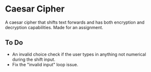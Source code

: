 # Caesar Cipher

A caesar cipher that shifts text forwards and has both encryption and decryption capabilities. Made for an assignment.

## **To Do**

- An invalid choice check if the user types in anything not numerical during the shift input.
- Fix the "invalid input" loop issue.
